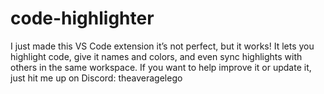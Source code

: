 # code-highlighter
I just made this VS Code extension it’s not perfect, but it works! It lets you highlight code, give it names and colors, and even sync highlights with others in the same workspace.  If you want to help improve it or update it, just hit me up on Discord: theaveragelego
